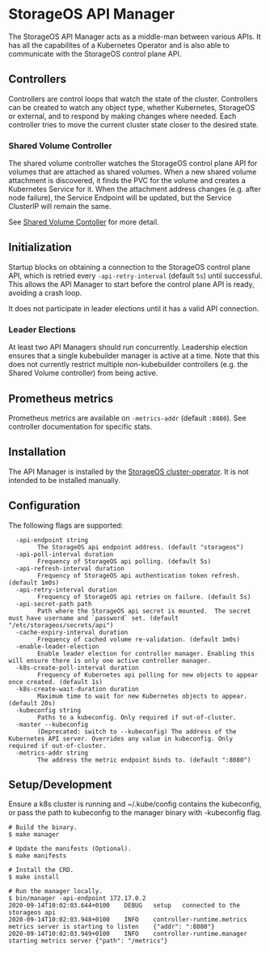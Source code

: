 # StorageOS API Manager

The StorageOS API Manager acts as a middle-man between various APIs.  It has all
the capabilites of a Kubernetes Operator and is also able to communicate with
the StorageOS control plane API.

## Controllers

Controllers are control loops that watch the state of the cluster.  Controllers
can be created to watch any object type, whether Kubernetes, StorageOS or
external, and to respond by making changes where needed.  Each controller tries
to move the current cluster state closer to the desired state.

### Shared Volume Controller

The shared volume controller watches the StorageOS control plane API for volumes
that are attached as shared volumes.  When a new shared volume attachment is
discovered, it finds the PVC for the volume and creates a Kubernetes Service for
it.  When the attachment address changes (e.g. after node failure), the Service
Endpoint will be updated, but the Service ClusterIP will remain the same.

See [Shared Volume Contoller](internal/controllers/sharedvolume/README.md) for
more detail.

## Initialization

Startup blocks on obtaining a connection to the StorageOS control plane API,
which is retried every `-api-retry-interval` (default `5s`) until successful.
This allows the API Manager to start before the control plane API is ready,
avoiding a crash loop.

It does not participate in leader elections until it has a valid API connection.

### Leader Elections

At least two API Managers should run concurrently.  Leadership election ensures
that a single kubebuilder manager is active at a time.  Note that this does not
currently restrict multiple non-kubebuilder controllers (e.g. the Shared Volume
controller) from being active.

## Prometheus metrics

Prometheus metrics are available on `-metrics-addr` (default `:8080`).  See
controller documentation for specific stats.

## Installation

The API Manager is installed by the
[StorageOS cluster-operator](https://github.com/storageos/cluster-operator).  It
is not intended to be installed manually.

## Configuration

The following flags are supported:

```console
  -api-endpoint string
    	The StorageOS api endpoint address. (default "storageos")
  -api-poll-interval duration
    	Frequency of StorageOS api polling. (default 5s)
  -api-refresh-interval duration
    	Frequency of StorageOS api authentication token refresh. (default 1m0s)
  -api-retry-interval duration
    	Frequency of StorageOS api retries on failure. (default 5s)
  -api-secret-path path
    	Path where the StorageOS api secret is mounted.  The secret must have username and `password` set. (default "/etc/storageos/secrets/api")
  -cache-expiry-interval duration
    	Frequency of cached volume re-validation. (default 1m0s)
  -enable-leader-election
    	Enable leader election for controller manager. Enabling this will ensure there is only one active controller manager.
  -k8s-create-poll-interval duration
    	Frequency of Kubernetes api polling for new objects to appear once created. (default 1s)
  -k8s-create-wait-duration duration
    	Maximum time to wait for new Kubernetes objects to appear. (default 20s)
  -kubeconfig string
    	Paths to a kubeconfig. Only required if out-of-cluster.
  -master --kubeconfig
    	(Deprecated: switch to --kubeconfig) The address of the Kubernetes API server. Overrides any value in kubeconfig. Only required if out-of-cluster.
  -metrics-addr string
    	The address the metric endpoint binds to. (default ":8080")
```

## Setup/Development

Ensure a k8s cluster is running and ~/.kube/config contains the kubeconfig, or
pass the path to kubeconfig to the manager binary with -kubeconfig flag.

```console
# Build the binary.
$ make manager

# Update the manifests (Optional).
$ make manifests

# Install the CRD.
$ make install

# Run the manager locally.
$ bin/manager -api-endpoint 172.17.0.2
2020-09-14T10:02:03.644+0100	DEBUG	setup	connected to the storageos api
2020-09-14T10:02:03.948+0100	INFO	controller-runtime.metrics	metrics server is starting to listen	{"addr": ":8080"}
2020-09-14T10:02:03.949+0100	INFO	controller-runtime.manager	starting metrics server	{"path": "/metrics"}
```
